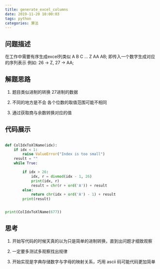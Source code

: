 ```yaml
---
title: generate_excel_columns
date: 2019-11-20 10:00:03
tags: python
categories: 算法
---
```


## 问题描述

在工作中需要有序生成excel列类似 A B C ... Z AA AB;
即传入一个数字生成对应的序列表示 例如: 26 -> Z, 27 -> AA;

## 解题思路

1. 题目类似进制的转换 27进制的数据

2. 不同的地方是不会 各个位数的取值范围可能不相同

3. 通过获取商与余数转换对应的值

## 代码展示

```python

def ColIdxToXlName(idx):
    if idx < 1:
        raise ValueError("Index is too small")
    result = ""
    while True:

        if idx > 26:
            idx, r = divmod(idx - 1, 26)
            print(idx, r)
            result = chr(r + ord('A')) + result
        else:
            return chr(idx + ord('A') - 1) + result
        print(result)


print(ColIdxToXlName(677))

```

## 思考

1. 开始写代码的时候天真的以为只是简单的进制转换，直到出问题才细致观察

2. 一定要多测试多观察找出规律

3. 开始实现是字典存储数字与字母的映射关系，巧用 ascii 码可能代码更加简单
